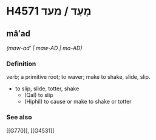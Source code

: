 # H4571 מָעַד / מעד

## mâʻad

_(maw-ad' | maw-AD | ma-AD)_

### Definition

verb; a primitive root; to waver; make to shake, slide, slip.

- to slip, slide, totter, shake
    - (Qal) to slip
    - (Hiphil) to cause or make to shake or totter
### See also

[[G770]], [[G4531]]

